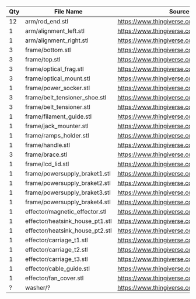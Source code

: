 Qty | File Name | Source | Original File
------------- | ------------- | ------------- | -------------
12 | arm/rod_end.stl | https://www.thingiverse.com/thing:906143 | rod_end_cup_V4.stl
1 | arm/alignment_left.stl | https://www.thingiverse.com/thing:2843487 | Magnet_Rod_Tool_10mmBall_6mmRod_Left.stl
1 | arm/alignment_right.stl | https://www.thingiverse.com/thing:2843487 | Magnet_Rod_Tool_10mmBall_6mmRod_Right.stl
3 | frame/bottom.stl | https://www.thingiverse.com/thing:2050125 | frame_bottom_v2.stl
3 | frame/top.stl | https://www.thingiverse.com/thing:2050125 | modded_frame_top_2020sw.stl
3 | frame/optical_frag.stl | https://www.thingiverse.com/thing:2210746 | Anycubic_Optical_Flag.stl
3 | frame/optical_mount.stl | https://www.thingiverse.com/thing:2210746 | Anycubic_Optical_PCBMount.stl
1 | frame/power_socker.stl | https://www.thingiverse.com/thing:2313868 | Kossel_Power_Socket_V2.stl
3 | frame/belt_tensioner_shoe.stl | https://www.thingiverse.com/thing:26361 | X_Belt_Shoe.stl
3 | frame/belt_tensioner.stl | https://www.thingiverse.com/thing:26361 | X_Belt.stl
1 | frame/filament_guide.stl | https://www.thingiverse.com/thing:1327363 | Filament_Guide.stl
1 | frame/jack_mounter.stl | https://www.thingiverse.com/thing:899564 | USB_Jack_Monuner.stl
1 | frame/ramps_holder.stl | https://www.thingiverse.com/thing:761865 | ramps_holder_kosel2020.stl
1 | frame/handle.stl | https://www.thingiverse.com/thing:167235 | Kossel_handle_straight.STL
3 | frame/brace.stl | https://www.thingiverse.com/thing:2186802 | Aussteifung_oben.stl
1 | frame/lcd_lid.stl | https://www.thingiverse.com/thing:1762835 | obudowa_lcd_druk_-_with_reset.stl
1 | frame/powersupply_braket1.stl | https://www.thingiverse.com/thing:758141 | --
1 | frame/powersupply_braket2.stl | https://www.thingiverse.com/thing:758141 | --
1 | frame/powersupply_braket3.stl | https://www.thingiverse.com/thing:758141 | --
1 | frame/powersupply_braket4.stl | https://www.thingiverse.com/thing:758141 | --
1 | effector/magnetic_effector.stl | https://www.thingiverse.com/thing:2861727 | Magnetic_Effector.stl
1 | effector/heatsink_house_pt1.stl | https://www.thingiverse.com/thing:2861727 | heatsink_house_1.stl
1 | effector/heatsink_house_pt2.stl | https://www.thingiverse.com/thing:2861727 | heatsink_house_2.stl
1 | effector/carriage_t1.stl | https://www.thingiverse.com/thing:2861727 | Carriage80mm_Tower1.stl
1 | effector/carriage_t2.stl | https://www.thingiverse.com/thing:2861727 | Carriage80mm_Tower2.stl
1 | effector/carriage_t3.stl | https://www.thingiverse.com/thing:2861727 | Carriage80mm_Tower3.stl
1 | effector/cable_guide.stl | https://www.thingiverse.com/thing:2861727 | CableManagement.stl
1 | effector/fan_cover.stl | https://www.thingiverse.com/thing:2861727 | 4010_fan_cover.stl
? | washer/? | https://www.thingiverse.com/thing:2665934 | ?
